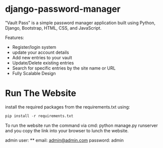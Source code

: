 # django-password-manager


"Vault Pass" is a simple password manager application built using Python, Django, Bootstrap, HTML, CSS, and JavaScript.


Features:

  - Register/login system 
  - update your account details
  - Add new entries to your vault
  - Update/Delete existing entries
  - Search for specific entries by the site name or URL
  - Fully Scalable Design


# Run The Website

install the required packages from the requirements.txt using:
```python
pip install -r requirements.txt
```
To run the website run the command via cmd: python manage.py runserver and you copy the link into your browser to lunch the website.

admin user:
**
email: admin@admin.com
password: admin
